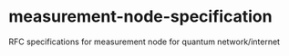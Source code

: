 # measurement-node-specification
RFC specifications for measurement node for quantum network/internet
